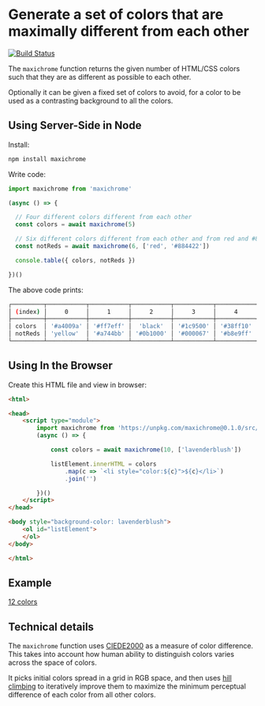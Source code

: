 # Generate a set of colors that are maximally different from each other

[![Build Status](https://travis-ci.com/eobrain/maxichrome.svg?branch=master)][1]

The `maxichrome` function returns the given number of HTML/CSS colors such that they are as different as possible to each other.

Optionally it can be given a fixed set of colors to avoid, for a color to be used as a contrasting background to all the colors.

## Using Server-Side in Node

Install:

```sh
npm install maxichrome
```

Write code:

```js
import maxichrome from 'maxichrome'

(async () => {

  // Four different colors different from each other
  const colors = await maxichrome(5)

  // Six different colors different from each other and from red and #884422
  const notReds = await maxichrome(6, ['red', '#884422'])

  console.table({ colors, notReds })

})()
```

The above code prints:

```sh
┌─────────┬───────────┬───────────┬───────────┬───────────┬───────────┬───────────┐
│ (index) │     0     │     1     │     2     │     3     │     4     │     5     │
├─────────┼───────────┼───────────┼───────────┼───────────┼───────────┼───────────┤
│ colors  │ '#a4009a' │ '#ff7eff' │  'black'  │ '#1c9500' │ '#38ff10' │           │
│ notReds │ 'yellow'  │ '#a744bb' │ '#0b1000' │ '#000067' │ '#b8e9ff' │ '#41eb59' │
└─────────┴───────────┴───────────┴───────────┴───────────┴───────────┴───────────┘
```

## Using In the Browser

Create this HTML file and view in browser:

```html
<html>

<head>
    <script type="module">
        import maxichrome from 'https://unpkg.com/maxichrome@0.1.0/src/web/index.js?module'
        (async () => {

            const colors = await maxichrome(10, ['lavenderblush'])

            listElement.innerHTML = colors
                .map(c => `<li style="color:${c}">${c}</li>`)
                .join('')

        })()
    </script>
</head>

<body style="background-color: lavenderblush">
    <ol id="listElement">
    </ol>
</body>

</html>
```

## Example

[12 colors][4]

## Technical details

The `maxichrome` function uses [CIEDE2000][2] as a measure of color difference.  This takes into account how human ability to distinguish colors varies across the space of colors.

It picks initial colors spread in a grid in RGB space, and then uses [hill climbing][3] to iteratively improve them to maximize the minimum perceptual difference of each color from all other colors.

[1]: https://travis-ci.com/eobrain/maxichrome
[2]: https://en.wikipedia.org/wiki/Color_difference#CIEDE2000
[3]: https://en.wikipedia.org/wiki/Hill_climbing
[4]: example.html